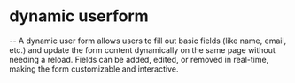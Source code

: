 # dynamic userform

-- A dynamic user form allows users to fill out basic fields (like name, email, etc.) and update the form content dynamically on the same page without needing a reload. Fields can be added, edited, or removed in real-time, making the form customizable and interactive.








 
